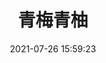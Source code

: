 ---
title: 青梅青柚
date: 2021-07-26 15:59:23
updated: 2021-07-26 15:59:23
layout: gallery
photos:
  - caption: 困
    src: https://z3.ax1x.com/2021/07/26/Wf9qC8.jpg
    desc: 真的很好看
  - caption: 困困
    src: https://z3.ax1x.com/2021/07/26/Wf9fjH.jpg
    desc: 真的很好看

---